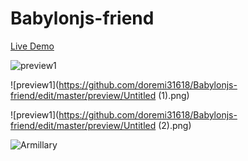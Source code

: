 # Babylonjs-friend

[Live Demo](https://doremi31618.github.io/Babylonjs-friend/)

![preview1](https://github.com/doremi31618/Babylonjs-friend/edit/master/preview/Untitled.png)

![preview1](https://github.com/doremi31618/Babylonjs-friend/edit/master/preview/Untitled (1).png)

![preview1](https://github.com/doremi31618/Babylonjs-friend/edit/master/preview/Untitled (2).png)

![Armillary](https://raw.githubusercontent.com/doremi31618/Assets/master/img/1676451807875.gif)
